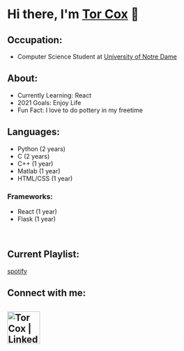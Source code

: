 # Hi there, I'm [Tor Cox][LinkedIn] 👋

## Occupation:
- Computer Science Student at [University of Notre Dame][nd] <br />

## About:
- Currently Learning: React
- 2021 Goals: Enjoy Life
- Fun Fact: I love to do pottery in my freetime

## Languages:
- Python (2 years)
- C (2 years)
- C++ (1 year)
- Matlab (1 year)
- HTML/CSS (1 year)
### Frameworks:
- React (1 year)
- Flask (1 year)
<br />

## Current Playlist:
[spotify]

## Connect with me:  
[<img align="left" alt="Tor Cox | LinkedIn" width="75px" src="https://upload.wikimedia.org/wikipedia/commons/8/80/LinkedIn_Logo_2013.svg" />][linkedin]
<br />
---
[nd]: https://www.nd.edu/
[linkedin]: https://linkedin.com/in/tor-iv
[spotify]: https://open.spotify.com/playlist/5I5LITTuZAJtfH1IfR3qfP?si=db422729f8d1438b

